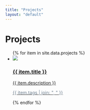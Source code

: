 ```yaml
---
title: "Projects"
layout: "default"
---
```


<h1 class="text-2xl font-serif font-bold text-center my-8">Projects</h1>

<ul>
  {% for item in site.data.projects %}
    <li>
      <a class="flex items-center p-3 sm:p-4 rounded-md my-2 hover:bg-zinc-200" href="{{ item.link }}">
        <img src="{{ item.image }}" class="w-14 sm:w-16 h-auto">
        <div class="ml-6">
          <h3 class="font-serif text-lg sm:text-xl font-bold">{{ item.title }}</h3>
          <p>{{ item.description }}</p>
          <p style="font-size: .9rem;color: slategray;/">{{ item.tags | join: ", " }}</p>
        </div>
      </a>
    </li>
  {% endfor %}
</ul>